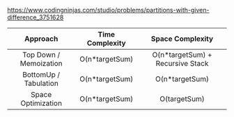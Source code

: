https://www.codingninjas.com/studio/problems/partitions-with-given-difference_3751628

|        Approach        | Time Complexity |         Space Complexity          |
| :--------------------: | :-------------: | :-------------------------------: |
| Top Down / Memoization | O(n\*targetSum) | O(n\*targetSum) + Recursive Stack |
| BottomUp / Tabulation  | O(n\*targetSum) |          O(n\*targetSum)          |
|   Space Optimization   | O(n\*targetSum) |           O(targetSum)            |
